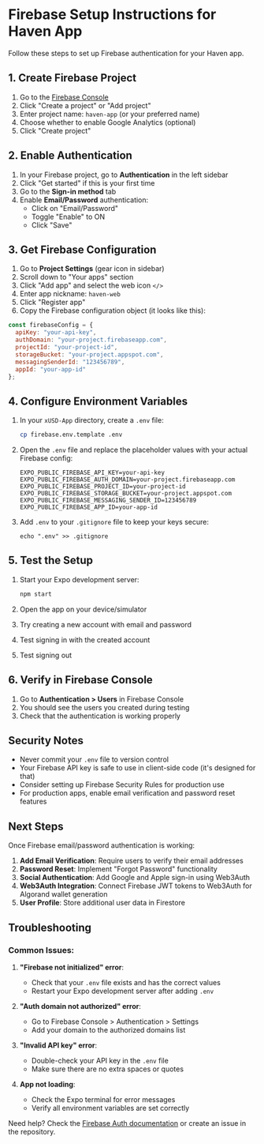 # Firebase Setup Instructions for Haven App

Follow these steps to set up Firebase authentication for your Haven app.

## 1. Create Firebase Project

1. Go to the [Firebase Console](https://console.firebase.google.com/)
2. Click "Create a project" or "Add project"
3. Enter project name: `haven-app` (or your preferred name)
4. Choose whether to enable Google Analytics (optional)
5. Click "Create project"

## 2. Enable Authentication

1. In your Firebase project, go to **Authentication** in the left sidebar
2. Click "Get started" if this is your first time
3. Go to the **Sign-in method** tab
4. Enable **Email/Password** authentication:
   - Click on "Email/Password"
   - Toggle "Enable" to ON
   - Click "Save"

## 3. Get Firebase Configuration

1. Go to **Project Settings** (gear icon in sidebar)
2. Scroll down to "Your apps" section
3. Click "Add app" and select the web icon `</>`
4. Enter app nickname: `haven-web`
5. Click "Register app"
6. Copy the Firebase configuration object (it looks like this):

```javascript
const firebaseConfig = {
  apiKey: "your-api-key",
  authDomain: "your-project.firebaseapp.com",
  projectId: "your-project-id",
  storageBucket: "your-project.appspot.com",
  messagingSenderId: "123456789",
  appId: "your-app-id"
};
```

## 4. Configure Environment Variables

1. In your `xUSD-App` directory, create a `.env` file:
   ```bash
   cp firebase.env.template .env
   ```

2. Open the `.env` file and replace the placeholder values with your actual Firebase config:
   ```
   EXPO_PUBLIC_FIREBASE_API_KEY=your-api-key
   EXPO_PUBLIC_FIREBASE_AUTH_DOMAIN=your-project.firebaseapp.com
   EXPO_PUBLIC_FIREBASE_PROJECT_ID=your-project-id
   EXPO_PUBLIC_FIREBASE_STORAGE_BUCKET=your-project.appspot.com
   EXPO_PUBLIC_FIREBASE_MESSAGING_SENDER_ID=123456789
   EXPO_PUBLIC_FIREBASE_APP_ID=your-app-id
   ```

3. Add `.env` to your `.gitignore` file to keep your keys secure:
   ```
   echo ".env" >> .gitignore
   ```

## 5. Test the Setup

1. Start your Expo development server:
   ```bash
   npm start
   ```

2. Open the app on your device/simulator
3. Try creating a new account with email and password
4. Test signing in with the created account
5. Test signing out

## 6. Verify in Firebase Console

1. Go to **Authentication > Users** in Firebase Console
2. You should see the users you created during testing
3. Check that the authentication is working properly

## Security Notes

- Never commit your `.env` file to version control
- Your Firebase API key is safe to use in client-side code (it's designed for that)
- Consider setting up Firebase Security Rules for production use
- For production apps, enable email verification and password reset features

## Next Steps

Once Firebase email/password authentication is working:

1. **Add Email Verification**: Require users to verify their email addresses
2. **Password Reset**: Implement "Forgot Password" functionality
3. **Social Authentication**: Add Google and Apple sign-in using Web3Auth
4. **Web3Auth Integration**: Connect Firebase JWT tokens to Web3Auth for Algorand wallet generation
5. **User Profile**: Store additional user data in Firestore

## Troubleshooting

### Common Issues:

1. **"Firebase not initialized" error**:
   - Check that your `.env` file exists and has the correct values
   - Restart your Expo development server after adding `.env`

2. **"Auth domain not authorized" error**:
   - Go to Firebase Console > Authentication > Settings
   - Add your domain to the authorized domains list

3. **"Invalid API key" error**:
   - Double-check your API key in the `.env` file
   - Make sure there are no extra spaces or quotes

4. **App not loading**:
   - Check the Expo terminal for error messages
   - Verify all environment variables are set correctly

Need help? Check the [Firebase Auth documentation](https://firebase.google.com/docs/auth) or create an issue in the repository. 